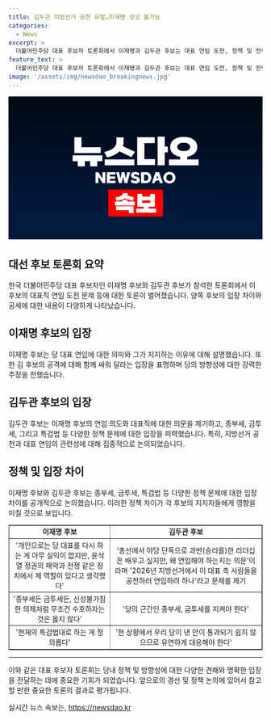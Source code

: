 ```yaml
---
title: 김두관 지방선거 공천 유발…이재명 상상 불가능
categories:
  - News
excerpt: >
  더불어민주당 대표 후보자 토론회에서 이재명과 김두관 후보는 대표 연임 도전, 정책 및 전략 등을 논의하며 신경전을 펼쳤다. 이재명 후보는 윤석열 정권에 대한 반대와 지방선거 공천권 행사 주장했고, 김두관 후보는 대표 연임의 필요성을 의심하는 발언을 했다. 또한, 두 후보의 세금 정책, 특검법 등에 대한 입장 차이도 드러났다. 이에 대한 토론 내용은 당내 논란을 끌어올릴만한 요소들을 담고 있다.
feature_text: >
  더불어민주당 대표 후보자 토론회에서 이재명과 김두관 후보는 대표 연임 도전, 정책 및 전략 등을 논의하며 신경전을 펼쳤다. 이재명 후보는 윤석열 정권에 대한 반대와 지방선거 공천권 행사 주장했고, 김두관 후보는 대표 연임의 필요성을 의심하는 발언을 했다. 또한, 두 후보의 세금 정책, 특검법 등에 대한 입장 차이도 드러났다. 이에 대한 토론 내용은 당내 논란을 끌어올릴만한 요소들을 담고 있다.
image: '/assets/img/newsdao_breakingnews.jpg'
---
```


<p><img src="/assets/img/newsdao_breakingnews.jpg" alt="bookingtag 속보" /></p>

<h2 data-ke-size="size26">대선 후보 토론회 요약</h2>

<p data-ke-size="size16">한국 더불어민주당 대표 후보자인 이재명 후보와 김두관 후보가 참석한 토론회에서 이 후보의 대표직 연임 도전 문제 등에 대한 토론이 벌어졌습니다. 양쪽 후보의 입장 차이와 공세에 대한 내용이 다양하게 나타났습니다.</p>

<h2>이재명 후보의 입장</h2>

<p data-ke-size="size16">이재명 후보는 당 대표 연임에 대한 의미와 그가 지지하는 이유에 대해 설명했습니다. 또한 김 후보의 공격에 대해 함께 싸워 달라는 입장을 표명하며 당의 방향성에 대한 강력한 주장을 전했습니다.</p>

<h2>김두관 후보의 입장</h2>

<p data-ke-size="size16">김두관 후보는 이재명 후보의 연임 의도와 대표직에 대한 의문을 제기하고, 종부세, 금투세, 그리고 특검법 등 다양한 정책 문제에 대한 입장을 피력했습니다. 특히, 지방선거 공천과 대표 연임의 관련성에 대해 집중적으로 논의되었습니다.</p>

<h2>정책 및 입장 차이</h2>

<p data-ke-size="size16">이재명 후보와 김두관 후보는 종부세, 금투세, 특검법 등 다양한 정책 문제에 대한 입장 차이를 공개적으로 논의했습니다. 이러한 정책 차이가 각 후보의 지지자들에게 영향을 미칠 것으로 보입니다.</p>

<table style="width: 100%;" border="1">
<tbody>
<tr>
<td style="text-align: center; height: 17px;"><b>이재명 후보</b></td>
<td style="text-align: center; height: 17px;"><b>김두관 후보</b></td>
</tr>
<tr>
<td style="text-align: center;">'개인으로는 당 대표를 다시 하는 게 아무 실익이 없지만, 윤석열 정권의 패악과 전쟁 같은 정치에서 제 역할이 있다고 생각했다'</td>
<td style="text-align: center;">'총선에서 야당 단독으로 과반(승리를)한 리더십은 배우고 싶지만, 왜 연임해야 하는지는 의문'이라며 '2026년 지방선거에서 이 대표 측 사람들을 공천하러 연임하려 하나'라고 문제를 제기</td>
</tr>
<tr>
<td style="text-align: center;">'종부세든 금투세든, 신성불가침한 의제처럼 무조건 수호하자는 것은 옳지 않다'</td>
<td style="text-align: center;">'당의 근간인 종부세, 금투세를 지켜야 한다'</td>
</tr>
<tr>
<td style="text-align: center;">'현재의 특검법대로 하는 게 정의롭다'</td>
<td style="text-align: center;">'현 상황에서 우리 당이 낸 안이 통과되기 쉽지 않으므로 유연하게 대응해야 한다'</td>
</tr>
</tbody>
</table>

<hr>

<p data-ke-size="size16">이와 같은 대표 후보자 토론회는 당내 정책 및 방향성에 대한 다양한 견해와 명확한 입장을 전달하는 데에 중요한 기회가 되었습니다. 앞으로의 경선 및 정책 논의에 있어서 참고할 만한 중요한 토론의 결과로 평가됩니다.</p>
실시간 뉴스 속보는, <a href="https://newsdao.kr" rel="dofollow">https://newsdao.kr</a>


